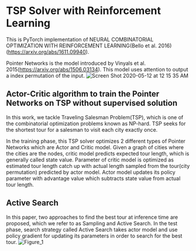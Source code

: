 # TSP Solver with Reinforcement Learning 
This is PyTorch implementation of NEURAL COMBINATORIAL OPTIMIZATION WITH REINFORCEMENT LEARNING(Bello et al. 2016)(https://arxiv.org/abs/1611.09940).

Pointer Networks is the model introduced by Vinyals et al. 2015(https://arxiv.org/abs/1506.03134). This model uses attention to output a index permutation of the input.
![Screen Shot 2020-05-12 at 12 15 35 AM](https://user-images.githubusercontent.com/51239551/81578424-bf082f80-93e5-11ea-812a-914c9046587a.png)

## Actor-Critic algorithm to train the Pointer Networks on TSP without supervised solution
In this work, we tackle Traveling Salesman Problem(TSP), which is one of the combinatorial optimization problems known as NP-hard. TSP seeks for the shortest tour for a salesman to visit each city exactly once.

In the training phase, this TSP solver optimizes 2 different types of Pointer Networks which are Actor and Critic model. Given a graph of cities where the cities are the nodes, critic model predicts expected tour length, which is generally called state value. Parameter of critic model is optimized as estimated tour length catch up with actual length sampled from the tour(city permutation) predicted by actor model. Actor model updates its policy parameter with advantage value which subtracts state value from actual tour length.

## Active Search
In this paper, two approaches to find the best tour at inference time are proposed, which we refer to as Sampling and Active Search. In the test phase, search strategy called Active Search takes actor model and use policy gradient for updating its parameters in order to search for the best tour.
![Figure_1](https://user-images.githubusercontent.com/51239551/81577550-8451c780-93e4-11ea-8ab3-3b412caf1fcb.png)
